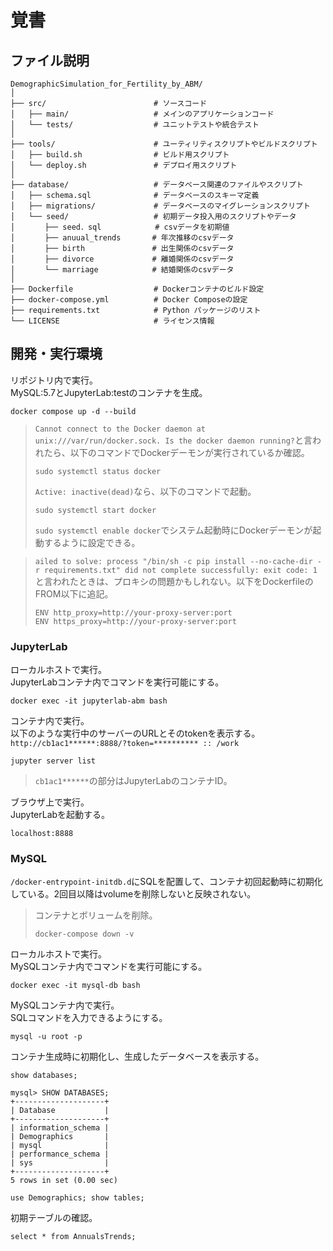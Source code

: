 # 覚書

## ファイル説明
```
DemographicSimulation_for_Fertility_by_ABM/
│
├── src/                        # ソースコード
│   ├── main/                   # メインのアプリケーションコード
│   └── tests/                  # ユニットテストや統合テスト
│
├── tools/                      # ユーティリティスクリプトやビルドスクリプト
│   ├── build.sh                # ビルド用スクリプト
│   └── deploy.sh               # デプロイ用スクリプト
│
├── database/                   # データベース関連のファイルやスクリプト
│   ├── schema.sql              # データベースのスキーマ定義
│   ├── migrations/             # データベースのマイグレーションスクリプト
│   └── seed/                   # 初期データ投入用のスクリプトやデータ
│　　　　├── seed．sql            # csvデータを初期値
│　　　　├── anuual_trends       # 年次推移のcsvデータ
│　　　　├── birth               # 出生関係のcsvデータ
│　　　　├── divorce             # 離婚関係のcsvデータ
│　　　　└── marriage            # 結婚関係のcsvデータ
│
├── Dockerfile                  # Dockerコンテナのビルド設定
├── docker-compose.yml          # Docker Composeの設定
├── requirements.txt            # Python パッケージのリスト
└── LICENSE                     # ライセンス情報
```

## 開発・実行環境
リポジトリ内で実行。  
MySQL:5.7とJupyterLab:testのコンテナを生成。
```
docker compose up -d --build
```
> `Cannot connect to the Docker daemon at unix:///var/run/docker.sock. Is the docker daemon running?`と言われたら、以下のコマンドでDockerデーモンが実行されているか確認。
>```
> sudo systemctl status docker
>```
> `Active: inactive(dead)`なら、以下のコマンドで起動。
> ```
> sudo systemctl start docker
> ```
> `sudo systemctl enable docker`でシステム起動時にDockerデーモンが起動するように設定できる。

> `ailed to solve: process "/bin/sh -c pip install --no-cache-dir -r requirements.txt" did not complete successfully: exit code: 1`と言われたときは、プロキシの問題かもしれない。以下をDockerfileのFROM以下に追記。
> ```
> ENV http_proxy=http://your-proxy-server:port
> ENV https_proxy=http://your-proxy-server:port
> ```

### JupyterLab
ローカルホストで実行。  
JupyterLabコンテナ内でコマンドを実行可能にする。
```
docker exec -it jupyterlab-abm bash
```
コンテナ内で実行。  
以下のような実行中のサーバーのURLとそのtokenを表示する。  
`http://cb1ac1******:8888/?token=********** :: /work`

```
jupyter server list
```
> `cb1ac1******`の部分はJupyterLabのコンテナID。

ブラウザ上で実行。  
JupyterLabを起動する。
```
localhost:8888
```

### MySQL
`/docker-entrypoint-initdb.d`にSQLを配置して、コンテナ初回起動時に初期化している。2回目以降はvolumeを削除しないと反映されない。
> コンテナとボリュームを削除。
> ```
> docker-compose down -v
> ```

ローカルホストで実行。  
MySQLコンテナ内でコマンドを実行可能にする。
```
docker exec -it mysql-db bash
```
MySQLコンテナ内で実行。  
SQLコマンドを入力できるようにする。
```
mysql -u root -p
```
コンテナ生成時に初期化し、生成したデータベースを表示する。
```
show databases;
```
```
mysql> SHOW DATABASES;
+--------------------+
| Database           |
+--------------------+
| information_schema |
| Demographics       |
| mysql              |
| performance_schema |
| sys                |
+--------------------+
5 rows in set (0.00 sec)
```
```
use Demographics; show tables;
```
初期テーブルの確認。
```
select * from AnnualsTrends;
```